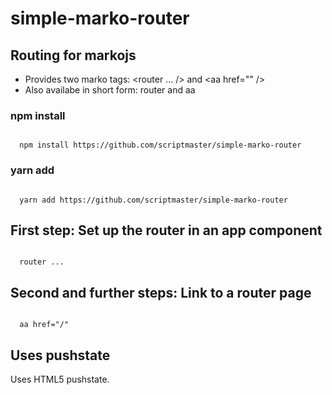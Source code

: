 # simple-marko-router

## Routing for markojs

- Provides two marko tags: <router ... /> and &lt;aa href="" />
- Also availabe in short form: router and aa

### npm install

<code>
  npm install https://github.com/scriptmaster/simple-marko-router
</code>

### yarn add

<code>
  yarn add https://github.com/scriptmaster/simple-marko-router
</code>

## First step: Set up the router in an app component

<code>
  router ...
</code>

## Second and further steps: Link to a router page

<code>
  aa href="/"
</code>

## Uses pushstate

Uses HTML5 pushstate.
